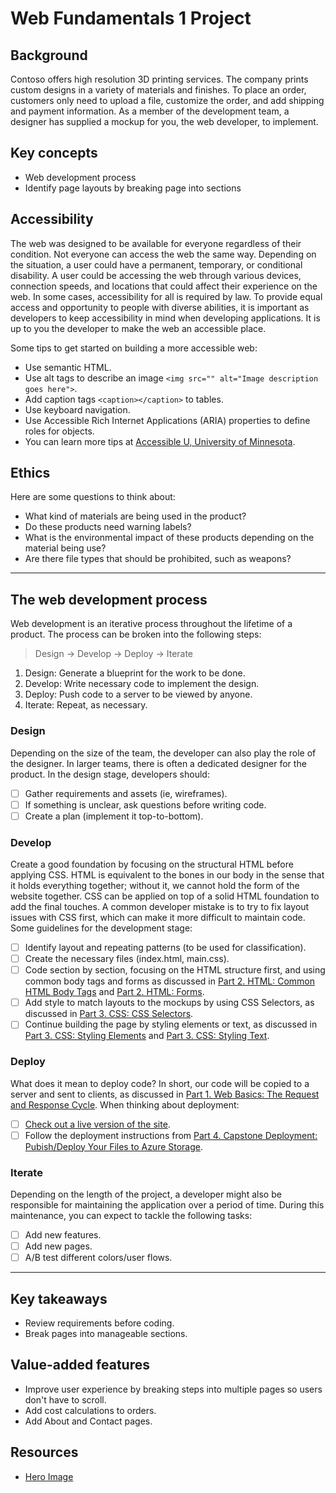 # Web Fundamentals 1 Project

## Background

Contoso offers high resolution 3D printing services. The company prints custom designs in a variety of materials and finishes. To place an order, customers only need to upload a file, customize the order, and add shipping and payment information. As a member of the development team, a designer has supplied a mockup for you, the web developer, to implement.

## Key concepts

- Web development process
- Identify page layouts by breaking page into sections

## Accessibility

The web was designed to be available for everyone regardless of their condition. Not everyone can access the web the same way. Depending on the situation, a user could have a permanent, temporary, or conditional disability. A user could be accessing the web through various devices, connection speeds, and locations that could affect their experience on the web. In some cases, accessibility for all is required by law. To provide equal access and opportunity to people with diverse abilities, it is important as developers to keep accessibility in mind when developing applications. It is up to you the developer to make the web an accessible place.

Some tips to get started on building a more accessible web:

- Use semantic HTML.
- Use alt tags to describe an image `<img src="" alt="Image description goes here">`.
- Add caption tags `<caption></caption>` to tables.
- Use keyboard navigation.
- Use Accessible Rich Internet Applications (ARIA) properties to define roles for objects.
- You can learn more tips at [Accessible U, University of Minnesota](https://accessibility.umn.edu/your-role/web-developers).

## Ethics

Here are some questions to think about:

- What kind of materials are being used in the product?
- Do these products need warning labels?
- What is the environmental impact of these products depending on the material being use?
- Are there file types that should be prohibited, such as weapons?

---

## The web development process

Web development is an iterative process throughout the lifetime of a product. The process can be broken into the following steps:

> Design -> Develop -> Deploy -> Iterate

1. Design: Generate a blueprint for the work to be done.
2. Develop: Write necessary code to implement the design.
3. Deploy: Push code to a server to be viewed by anyone.
4. Iterate: Repeat, as necessary.

### Design

Depending on the size of the team, the developer can also play the role of the designer. In larger teams, there is often a dedicated designer for the product. In the design stage, developers should:

- [ ] Gather requirements and assets (ie, wireframes).
- [ ] If something is unclear, ask questions before writing code.
- [ ] Create a plan (implement it top-to-bottom).

### Develop

Create a good foundation by focusing on the structural HTML before applying CSS. HTML is equivalent to the bones in our body in the sense that it holds everything together; without it, we cannot hold the form of the website together. CSS can be applied on top of a solid HTML foundation to add the final touches. A common developer mistake is to try to fix layout issues with CSS first, which can make it more difficult to maintain code. Some guidelines for the development stage:

- [ ] Identify layout and repeating patterns (to be used for classification).
- [ ] Create the necessary files (index.html, main.css).
- [ ] Code section by section, focusing on the HTML structure first, and using common body tags and forms as discussed in [Part 2. HTML: Common HTML Body Tags](../2_HTML/common_body_tags.md) and [Part 2. HTML: Forms](../2_HTML/forms.md).
- [ ] Add style to match layouts to the mockups by using CSS Selectors, as discussed in [Part 3. CSS: CSS Selectors](../3_CSS_CSS3/css_selectors.md).
- [ ] Continue building the page by styling elements or text, as discussed in [Part 3. CSS: Styling Elements](../3_CSS_CSS3/styling_elements.md) and [Part 3. CSS: Styling Text](../3_CSS_CSS3/styling_text.md).

### Deploy

What does it mean to deploy code? In short, our code will be copied to a server and sent to clients, as discussed in [Part 1. Web Basics: The Request and Response Cycle](../1_Web_Basics/req_resp.md). When thinking about deployment:

- [ ] [Check out a live version of the site](https://reactor1.z5.web.core.windows.net).
- [ ] Follow the deployment instructions from [Part 4. Capstone Deployment: Pubish/Deploy Your Files to Azure Storage](../4_Capstone_Deployment/deploy.md).

### Iterate

Depending on the length of the project, a developer might also be responsible for maintaining the application over a period of time. During this maintenance, you can expect to tackle the following tasks:

- [ ] Add new features.
- [ ] Add new pages.
- [ ] A/B test different colors/user flows.

---

## Key takeaways

- Review requirements before coding.
- Break pages into manageable sections.

## Value-added features

- Improve user experience by breaking steps into multiple pages so users don't have to scroll.
- Add cost calculations to orders.
- Add About and Contact pages.

## Resources

- [Hero Image](https://pixabay.com/photos/3d-printer-printing-technology-791205/)
